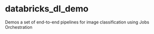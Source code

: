 # databricks_dl_demo
Demos a set of end-to-end pipelines for image classification using Jobs Orchestration
